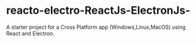# reacto-electro-ReactJs-ElectronJs-
A starter project for a Cross Platform app (Windows,Linux,MacOS) using React and Electron. 
